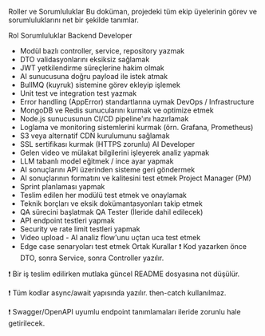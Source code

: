 Roller ve Sorumluluklar
Bu doküman, projedeki tüm ekip üyelerinin görev ve sorumluluklarını net bir şekilde tanımlar.

Rol Sorumluluklar
Backend Developer

- Modül bazlı controller, service, repository yazmak
- DTO validasyonlarını eksiksiz sağlamak
- JWT yetkilendirme süreçlerine hakim olmak
- AI sunucusuna doğru payload ile istek atmak
- BullMQ (kuyruk) sistemine görev ekleyip işlemek
- Unit test ve integration test yazmak
- Error handling (AppError) standartlarına uymak
  DevOps / Infrastructure
- MongoDB ve Redis sunucularını kurmak ve optimize etmek
- Node.js sunucusunun CI/CD pipeline'ını hazırlamak
- Loglama ve monitoring sistemlerini kurmak (örn. Grafana, Prometheus)
- S3 veya alternatif CDN kurulumunu sağlamak
- SSL sertifikası kurmak (HTTPS zorunlu)
  AI Developer
- Gelen video ve mülakat bilgilerini işleyerek analiz yapmak
- LLM tabanlı model eğitmek / ince ayar yapmak
- AI sonuçlarını API üzerinden sisteme geri göndermek
- AI sonuçlarının formatını ve kalitesini test etmek
  Project Manager (PM)
- Sprint planlaması yapmak
- Teslim edilen her modülü test etmek ve onaylamak
- Teknik borçları ve eksik dokümantasyonları takip etmek
- QA sürecini başlatmak
  QA Tester (İleride dahil edilecek)
- API endpoint testleri yapmak
- Security ve rate limit testleri yapmak
- Video upload - AI analiz flow'unu uçtan uca test etmek
- Edge case senaryoları test etmek
  Ortak Kurallar
  ❗ Kod yazarken önce DTO, sonra Service, sonra Controller yazılır.

❗ Bir iş teslim edilirken mutlaka güncel README dosyasına not düşülür.

❗ Tüm kodlar async/await yapısında yazılır. then-catch kullanılmaz.

❗ Swagger/OpenAPI uyumlu endpoint tanımlamaları ileride zorunlu hale getirilecek.
